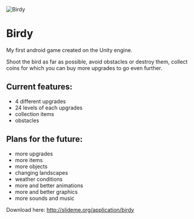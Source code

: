 <img src="https://i.imgur.com/tiIUl8Q.jpg" title="Birdy" alt="Birdy">

# Birdy

My first android game created on the Unity engine.


Shoot the bird as far as possible, avoid obstacles or destroy them, collect coins for which you can buy more upgrades to go even further.

## Current features:
- 4 different upgrades
- 24 levels of each upgrades
- collection items
- obstacles

## Plans for the future:
- more upgrades
- more items
- more objects
- changing landscapes
- weather conditions
- more and better animations
- more and better graphics
- more sounds and music

Download here:
<a href="http://slideme.org/application/birdy">http://slideme.org/application/birdy</a>
